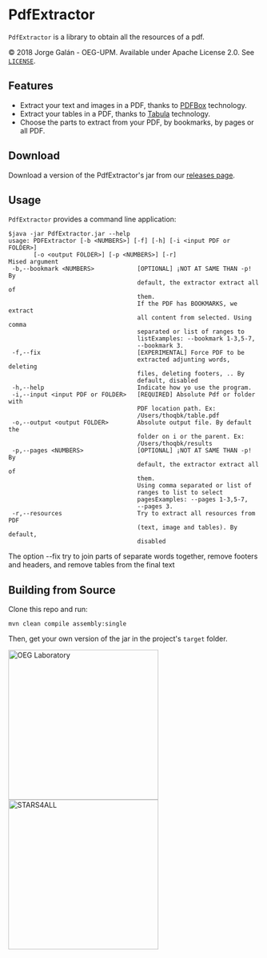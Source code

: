 PdfExtractor
===================================================

`PdfExtractor` is a library to obtain all the resources of a pdf.

© 2018 Jorge Galán - OEG-UPM. Available under Apache License 2.0. See [`LICENSE`](LICENSE).

## Features

- Extract your text and images in a PDF, thanks to [PDFBox](https://github.com/apache/pdfbox) technology.
- Extract your tables in a PDF, thanks to [Tabula](https://github.com/tabulapdf/tabula-java) technology.
- Choose the parts to extract from your PDF, by bookmarks, by pages or all PDF. 

## Download

Download a version of the PdfExtractor's jar from our [releases page](../../releases).

## Usage

`PdfExtractor` provides a command line application:

```
$java -jar PdfExtractor.jar --help 
usage: PDFExtractor [-b <NUMBERS>] [-f] [-h] [-i <input PDF or FOLDER>]
       [-o <output FOLDER>] [-p <NUMBERS>] [-r]
Mised argument
 -b,--bookmark <NUMBERS>            [OPTIONAL] ¡NOT AT SAME THAN -p! By
                                    default, the extractor extract all of
                                    them.
                                    If the PDF has BOOKMARKS, we extract
                                    all content from selected. Using comma
                                    separated or list of ranges to
                                    listExamples: --bookmark 1-3,5-7,
                                    --bookmark 3.
 -f,--fix                           [EXPERIMENTAL] Force PDF to be
                                    extracted adjunting words, deleting
                                    files, deleting footers, .. By
                                    default, disabled
 -h,--help                          Indicate how yo use the program.
 -i,--input <input PDF or FOLDER>   [REQUIRED] Absolute Pdf or folder with
                                    PDF location path. Ex:
                                    /Users/thoqbk/table.pdf
 -o,--output <output FOLDER>        Absolute output file. By default the
                                    folder on i or the parent. Ex:
                                    /Users/thoqbk/results
 -p,--pages <NUMBERS>               [OPTIONAL] ¡NOT AT SAME THAN -p! By
                                    default, the extractor extract all of
                                    them.
                                    Using comma separated or list of
                                    ranges to list to select
                                    pagesExamples: --pages 1-3,5-7,
                                    --pages 3.
 -r,--resources                     Try to extract all resources from PDF
                                    (text, image and tables). By default,
                                    disabled

```
The option --fix try to join parts of separate words together, remove footers and headers, and remove tables from the final text

## Building from Source

Clone this repo and run:

```
mvn clean compile assembly:single
```

Then, get your own version of the jar in the project's `target` folder.

<a title="OEG Laboratory" href="http://www.oeg-upm.net/" target="_blank"><img alt="OEG Laboratory" src="http://stars4all.eu/wp-content/uploads/2016/10/OEG.png" width="300" height="300"></a>
<a title="STARS4ALL" href="http://stars4all.eu" target="_blank"><img alt="STARS4ALL" src="http://linkeddata4.dia.fi.upm.es/wordpress-new/wp-content/uploads/2016/12/logo_dark.png" width="300" height="300"></a>
